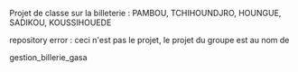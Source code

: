 Projet de classe sur la billeterie : PAMBOU, TCHIHOUNDJRO, HOUNGUE, SADIKOU, KOUSSIHOUEDE

repository error : ceci n'est pas le projet, le projet du groupe est au nom de 

  gestion_billerie_gasa
